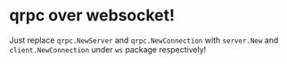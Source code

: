 # qrpc over websocket!

Just replace `qrpc.NewServer` and `qrpc.NewConnection` with `server.New` and `client.NewConnection` under `ws` package respectively!